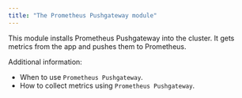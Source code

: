 ```yaml
---
title: "The Prometheus Pushgateway module"
---
```


This module installs Prometheus Pushgateway into the cluster. It gets metrics from the app and pushes them to Prometheus.

Additional information:
- When to use `Prometheus Pushgateway`. 
- How to collect metrics using `Prometheus Pushgateway`.
